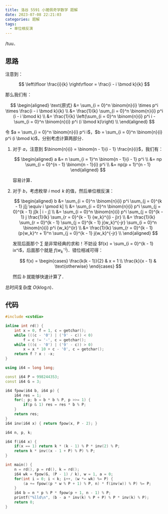 ```yaml
---
title: 洛谷 5591 小猪佩奇学数学 题解
date: 2023-07-08 22:21:03
categories: 题解
tags:
  - 单位根反演
---
```


/tuu．

<!-- more -->

## 思路

注意到：

$$
\left\lfloor \frac{i}{k} \right\rfloor = \frac{i - i \bmod k}{k}
$$

那么我们有：

$$
\begin{aligned}
  \text{原式}
  &= \sum_{i = 0}^n \binom{n}{i} \times p^i \times \frac{i - i \bmod k}{k} \\
  &= \frac{1}{k} \sum_{i = 0}^n \binom{n}{i} p^i (i - i \bmod k) \\
  &= \frac{1}{k} \left(\sum_{i = 0}^n \binom{n}{i} p^i i - \sum_{i = 0}^n \binom{n}{i} p^i (i \bmod k)\right) \\
\end{aligned}
$$

令 $a = \sum_{i = 0}^n \binom{n}{i} p^i i$，$b = \sum_{i = 0}^n \binom{n}{i} p^i (i \bmod k)$，分别考虑计算两部分．

1. 对于 $a$，注意到 $\binom{n}{i} = \binom{n - 1}{i - 1} \frac{n}{i}$，我们有：

   $$
   \begin{aligned}
     a
     &= n \sum_{i = 1}^n \binom{n - 1}{i - 1} p^i \\
     &= np \sum_{i = 0}^{n - 1} \binom{n - 1}{i} p^i \\
     &= np(p + 1)^{n - 1}
   \end{aligned}
   $$

   容易计算．

2. 对于 $b$，考虑枚举 $i \bmod k$ 的值，然后单位根反演：

   $$
   \begin{aligned}
     b
     &= \sum_{i = 0}^n \binom{n}{i} p^i \sum_{j = 0}^{k - 1} j[j \equiv i \pmod k] \\
     &= \sum_{i = 0}^n \binom{n}{i} p^i \sum_{j = 0}^{k - 1} j[k | i - j] \\
     &= \sum_{i = 0}^n \binom{n}{i} p^i \sum_{j = 0}^{k - 1} j \frac{1}{k} \sum_{r = 0}^{k - 1} {w_k}^{(i - j)r} \\
     &= \frac{1}{k} \sum_{r = 0}^{k - 1} \sum_{j = 0}^{k - 1} j{w_k}^{-jr} \sum_{i = 0}^n \binom{n}{i} p^i {w_k}^{ir} \\
     &= \frac{1}{k} \sum_{r = 0}^{k - 1} (p{w_k}^r + 1)^n \sum_{j = 0}^{k - 1} j{w_k}^{-jr} \\
   \end{aligned}
   $$

   发现后面那个 $\sum$ 是非常经典的求和！不妨设 $f(x) = \sum_{i = 0}^{k - 1} ix^i$，后面那个就是 $f({w_k}^{-j})$．错位相减可得：

   $$
   f(x) =
   \begin{cases}
     \frac{k(k - 1)}{2} & x = 1 \\
     \frac{k}{x - 1} & \text{otherwise}
   \end{cases}
   $$

   然后 $b$ 就能够快速计算了．

总时间复杂度 $O(k \log n)$．

## 代码

```cpp
#include <cstdio>

inline int rd() {
	int x = 0, f = 1, c = getchar();
	while (((c - '0') | ('9' - c)) < 0)
		f = c != '-', c = getchar();
	while (((c - '0') | ('9' - c)) > 0)
		x = x * 10 + c - '0', c = getchar();
	return f ? x : -x;
}

using i64 = long long;

const i64 P = 998244353;
const i64 G = 3;

i64 fpow(i64 b, i64 p) {
	i64 res = 1;
	for(; p; b = b * b % P, p >>= 1) {
		if(p & 1) res = res * b % P;
	}
	return res;
}
i64 inv(i64 x) { return fpow(x, P - 2); }

i64 n, p, k;

i64 f(i64 x) {
	if(x == 1) return k * (k - 1) % P * inv(2) % P;
	return k * inv((x - 1 + P) % P) % P;
}

int main() {
	n = rd(), p = rd(), k = rd();
	i64 wk = fpow(G, (P - 1) / k), w = 1, a = 0;
	for(int i = 0; i < k; i++, (w *= wk) %= P) {
		(a += fpow((p * w % P + 1) % P, n) * f(inv(w)) % P) %= P;
	}
	i64 b = n * p % P * fpow(p + 1, n - 1) % P;
	printf("%lld\n", (b - a * inv(k) % P + P) % P * inv(k) % P);
	return 0;
}
```
